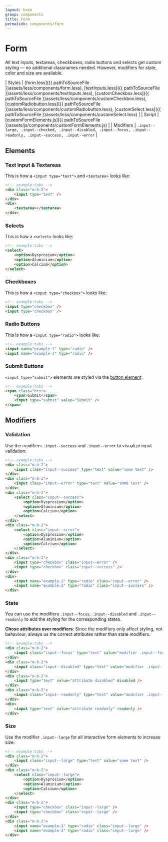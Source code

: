 ```yaml
---
layout: base
group: components
title: Form
permalink: components/form
---
```


# Form

<p class="intro">All text inputs, textareas, checkboxes, radio buttons and selects get custom styling — no additional classnames needed. However, modifiers for state, color and size are available.</p>

| Styles         | [form.less]({{ pathToSourceFile }}assets/less/components/form.less), [textInputs.less]({{ pathToSourceFile }}assets/less/components/textInputs.less), [customCheckbox.less]({{ pathToSourceFile }}assets/less/components/customCheckbox.less), [customRadiobutton.less]({{ pathToSourceFile }}assets/less/components/customRadiobutton.less), [customSelect.less]({{ pathToSourceFile }}assets/less/components/customSelect.less) |
| Script         | [customFormElements.js]({{ pathToSourceFile }}assets/js/components/customFormElements.js)                             |
| Modifiers      | `.input--large, .input--checked, .input--disabled, .input--focus, .input--readonly, .input--success, .input--error` |

## Elements

### Text Input & Textareas

This is how a `<input type="text">` and `<textarea>` looks like:

```html
<!-- example:tabs -->
<div class="m-b-2">
    <input type="text" />
</div>
<div>
    <textarea></textarea>
</div>
```

### Selects

This is how a `<select>` looks like:

```html
<!-- example:tabs -->
<select>
    <option>Dysprosium</option>
    <option>Aluminium</option>
    <option>Calcium</option>
</select>
```

### Checkboxes

This is how a `<input type="checkbox">` looks like:

```html
<!-- example:tabs -->
<input type="checkbox" />
<input type="checkbox" />
```

### Radio Buttons

This is how a `<input type="radio">` looks like:

```html
<!-- example:tabs -->
<input name="example-1" type="radio" />
<input name="example-1" type="radio" />
```

### Submit Buttons

`<input type="submit">` elements are styled via the [button element](components/button.html):

```html
<!-- example:tabs -->
<span class="btn">
    <span>Submit</span>
    <input type="submit" value="Submit" />
</span>
```

## Modifiers

### Validation

Use the modifiers `.input--success` and `.input--error` to visualize input validation:

```html
<!-- example:tabs -->
<div class="m-b-2">
    <input class="input--success" type="text" value="some text" />
</div>
<div class="m-b-2">
    <input class="input--error" type="text" value="some text" />
</div>
<div class="m-b-2">
    <select class="input--success">
        <option>Dysprosium</option>
        <option>Aluminium</option>
        <option>Calcium</option>
    </select>
</div>
<div class="m-b-2">
    <select class="input--error">
        <option>Dysprosium</option>
        <option>Aluminium</option>
        <option>Calcium</option>
    </select>
</div>
<div class="m-b-2">
    <input type="checkbox" class="input--error" />
    <input type="checkbox" class="input--success" />
</div>
<div>
    <input name="example-2" type="radio" class="input--error" />
    <input name="example-2" type="radio" class="input--success" />
</div>
```

### State

You can use the modifiers `.input--focus`, `.input--disabled` and `.input--readonly` to add the styling for the corresponding states.

<p class="hint hint--negative"><b>Chose attributes over modifiers</b>: Since the modifiers only affect styling, not behaviour, always us the correct attributes rather than state modifiers.</p>

```html
<!-- example:tabs -->
<div class="m-b-2">
    <input class="input--focus" type="text" value="modifier .input--focus" />
</div>
<div class="m-b-2">
    <input class="input--disabled" type="text" value="modifier .input--disabled" />
</div>
<div class="m-b-2">
    <input type="text" value="attribute disabled" disabled />
</div>
<div class="m-b-2">
    <input class="input--readonly" type="text" value="modifier .input--readonly" />
</div>
<div>
    <input type="text" value="attribute readonly" readonly />
</div>
```

### Size

Use the modifier `.input--large` for all interactive form elements to increase size:

```html
<!-- example:tabs -->
<div class="m-b-2">
    <input class="input--large" type="text" value="some text" />
</div>
<div class="m-b-2">
    <select class="input--large">
        <option>Dysprosium</option>
        <option>Aluminium</option>
        <option>Calcium</option>
    </select>
</div>
<div class="m-b-2">
    <input type="checkbox" class="input--large" />
    <input type="checkbox" class="input--large" />
</div>
<div class="m-b-2">
    <input name="example-3" type="radio" class="input--large" />
    <input name="example-3" type="radio" class="input--large" />
</div>
```